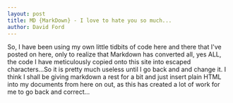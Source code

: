```yaml
---
layout: post
title: MD {MarkDown} - I love to hate you so much...
author: David Ford
---
```

So, I have been using my own little tidbits of code here and there that I've posted on here, only to realize that Markdown has converted all, 
yes ALL, the code I have meticulously copied onto this site into escaped characters...So it is pretty much useless until I go back and and 
change it. I think I shall be giving markdown a rest for a bit and just insert plain HTML into my documents from here on out, as this has 
created a lot of work for me to go back and correct...


